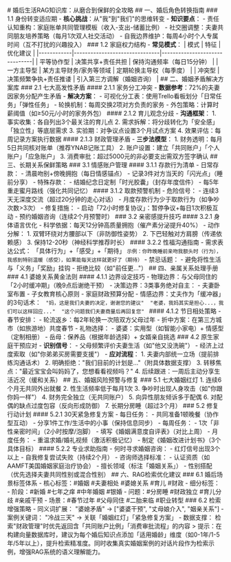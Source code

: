 \# 婚后生活RAG知识库：从磨合到保鲜的全攻略 ## 一、婚后角色转换指南 ### 1.1 身份转变适应期 - **核心挑战**：从"我"到"我们"的思维转变 - **知识要点**：  - 责任认知重构：家庭账单共同管理模板（收入-支出-储蓄比例）  - 社交圈调整：夫妻共同朋友培养策略（每月1次双人社交活动）  - 自我边界维护：每周4小时个人专属时间（互不打扰的兴趣投入） ### 1.2 家庭权力结构 - **常见模式**：  | 模式       | 特征                          | 优化建议                      |  |------------|-------------------------------|-------------------------------|  | 平等协作型 | 决策共享+责任共担            | 保持沟通频率（每日15分钟）    |  | 一方主导型 | 某方主导财务/家务等领域      | 定期轮换主导权（每季度）      |  | 冲突型     | 决策频繁争执+责任推诿        | 引入第三方调解（婚姻咨询）    | ## 二、婚姻矛盾解决方案库 ### 2.1 七大高发性矛盾 #### 2.1.1 家务分工冲突 - **数据参考**：72%的夫妻因家务分配产生矛盾 - **解决方案**：  - 可视化分工表：使用Trello看板划分「日常任务」「弹性任务」  - 轮换机制：每周交换2项对方负责的家务  - 外包策略：计算时薪阈值（如≥50元/小时的家务外包） #### 2.1.2 育儿观念分歧 - **沟通框架**：  1. 事实收集：各自列出3个最关注的育儿点  2. 需求拆解：将分歧转化为「安全感」「独立性」等底层需求  3. 实验期：对争议点设置3个月试点方案  4. 效果评估：每周记录方案执行数据 #### 2.1.3 财政管理矛盾 - **三步法模型**：  1. 财务透明：每月5日共同核对账单（推荐YNAB记账工具）  2. 账户设置：建立「共同账户」「个人账户」「应急账户」  3. 消费审批：超过5000元的非必要支出需双方签字确认 ## 三、长期关系保鲜策略 ### 3.1 情感账户管理 #### 3.1.1 存款行为清单 - 日常存款：  - 清晨吻别+傍晚拥抱（每日情感锚点）  - 记录3件对方当天的「闪光点」（睡前分享） - 特殊存款：  - 结婚纪念日定制「时光胶囊」（封存年度信件）  - 每5年重走蜜月路线（强化共同记忆） #### 3.1.2 取款预警机制 - 危险信号：  - 连续3天无深度交流（超过20分钟的走心对话）  - 月度存款行为少于取款行为（如争吵次数>3次） - 修复措施：  - 启动「72小时修复协议」：暂停争议+每日1次积极互动  - 预约婚姻咨询（连续2个月预警时） ### 3.2 亲密感提升技巧 #### 3.2.1 身体语言优化 - 科学依据：每天12分钟高质量拥抱（催产素分泌提升40%） - 动作分解：  1. 双臂环绕对方腰部以下（非防御性姿势）  2. 下巴轻触对方肩膀（传递依赖感）  3. 保持12-20秒（神经科学推荐时长） #### 3.2.2 性福沟通指南 - 需求表达公式：  「具体行为」+「感受」+「期待」  ```示例：你昨晚睡前亲吻我额头时（行为），我感到特别温暖（感受），如果能每天这样就更好了（期待）``` - 禁忌话题：  - 避免将性生活与「义务」「奖励」挂钩  - 拒绝比较（如"前任更..."） ## 四、亲属关系处理手册 ### 4.1 婆媳关系黄金法则 #### 4.1.1 边界设定技巧 - 物理边界：与父母同住的「2小时缓冲期」（晚9点后谢绝干预） - 决策边界：3类事务绝对自主：  - 夫妻卧室布置  - 子女教育核心原则  - 家庭财政预算分配 - 情感边界：丈夫作为「缓冲器」的3句话术：  ```  "妈，这是我们夫妻的决定，谢谢您的建议"  "老婆，我妈其实是担心...，我们可以这样回应..."  "这个问题我们夫妻商量后再回复您"  ``` #### 4.1.2 节日相处策略 - 春节安排：  - 轮流返乡：每2年轮换一次陪双方父母过年  - 折中方案：在第三方城市（如旅游地）共度春节 - 礼物选择：  - 婆婆：实用型（如智能小家电）+ 情感型（定制相册）  - 岳母：保养品（根据年龄选择）+ 女婿亲自挑选 ### 4.2 原生家庭干预应对 - **识别信号**：  - 父母频繁评价夫妻生活（如"他又没洗碗"）  - 经济上过度索取（如"你弟弟买房需要支援"） - **应对流程**：  1. 夫妻内部统一立场（提前排练沟通话术）  2. 明确拒绝："我们目前的计划是..."（附具体数据支撑）  3. 转移焦点："最近宝宝会叫妈妈了，您想看看视频吗？"  4. 后续跟进：一周后主动分享生活近况（缓和关系） ## 五、婚姻风险预警与修复 ### 5.1 七大婚姻红灯 1. 连续6个月无共同外出就餐 2. 性生活频率低于每月1次 3. 争吵时出现人身攻击（如"你跟你妈一样"） 4. 财务完全独立（无共同账户） 5. 向异性朋友倾诉多于配偶 6. 对配偶的缺点过度包容（反向形成防御） 7. 长期分房睡（超过3个月） ### 5.2 修复行动计划 #### 5.2.1 30天紧急修复方案 - 每日任务：  - 共同准备1顿晚餐（协作型互动）  - 分享1件工作/生活中的小事（保持信息同步） - 每周任务：  - 1次「非性亲密时间」（2小时按摩/泡脚）  - 填写《婚姻满意度自评表》（对比上周） - 月度任务：  - 重温求婚/婚礼视频（激活积极记忆）  - 制定《婚姻改进计划书》（3个具体目标） #### 5.2.2 专业求助指南 - 何时寻求婚姻咨询：  - 红灯信号出现3个以上  - 自我修复尝试失败（持续2个月） - 咨询师选择标准：  - 认证资质（如AAMFT美国婚姻家庭治疗协会）  - 擅长领域（标注「婚姻关系」）  - 性别搭配（优先选择夫妻共同性别或混合性别） ## 六、RAG检索优化建议 ### 6.1 婚后场景标签体系 - 核心标签：#婚姻 #夫妻相处 #婆媳关系 #育儿 #财政 - 细分标签：  - 阶段：#新婚 #七年之痒 #中年婚姻 #银婚  - 问题：#分房睡 #财政独立 #育儿分歧 #亲戚干预  - 场景：#春节过年 #父母同住 #二胎来临 #职业转型 ### 6.2 检索增强策略 - 同义词扩展：  "婆媳矛盾" → ["婆婆干预", "丈母娘介入", "姻亲关系"] - 案例关键词：  "冷战三天" → 关联「婚姻红灯」「紧急修复方案」 - 数据支撑：  检索"财政管理"时优先返回含「共同账户比例」「消费审批流程」的内容 > 提示：在构建向量数据库时，建议为每个婚后知识点添加「适用婚龄」维度（如0-1年/1-5年/5年以上），提升检索精准度。同时收集真实婚姻案例的对话片段作为检索示例，增强RAG系统的语义理解能力。